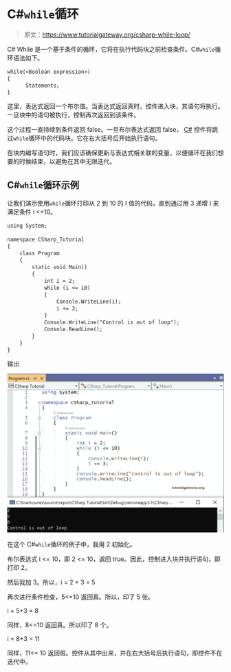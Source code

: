 # C#`while`循环

> 原文：<https://www.tutorialgateway.org/csharp-while-loop/>

C# While 是一个基于条件的循环，它将在执行代码块之前检查条件。C#`while`循环语法如下。

```
while(<Boolean expression>)
{
      Statements;
}
```

这里，表达式返回一个布尔值。当表达式返回真时，控件进入块，其语句将执行。一旦块中的语句被执行，控制再次返回到该条件。

这个过程一直持续到条件返回 false。一旦布尔表达式返回 false， [C#](https://www.tutorialgateway.org/csharp-tutorial/) 控件将跳过`while`循环中的代码块。它在右大括号后开始执行语句。

在块内编写语句时，我们应该确保更新与表达式相关联的变量，以便循环在我们想要的时候结束，以避免在其中无限迭代。

## C#`while`循环示例

让我们演示使用`while`循环打印从 2 到 10 的 I 值的代码，直到通过用 3 递增 I 来满足条件 i <=10。

```
using System;

namespace CSharp_Tutorial
{
    class Program
    {
        static void Main()
        {
            int i = 2;
            while (i <= 10)
            {
                Console.WriteLine(i);
                i += 3;
            }
            Console.WriteLine("Control is out of loop");
            Console.ReadLine();
        }
    }
}
```

输出

![C# While Loop 1](img/a42cf6dbde277568761bceb39518ebc1.png)

在这个 C#`while`循环的例子中，我用 2 初始化。

布尔表达式 i <= 10，即 2 <= 10，返回 true。因此，控制进入块并执行语句，即打印 2。

然后我加 3。所以，i = 2 + 3 = 5

再次进行条件检查，5<=10 返回真。所以，印了 5 张。

i = 5+3 = 8

同样，8<=10 返回真。所以印了 8 个。

i = 8+3 = 11

同样，11<= 10 返回假。控件从其中出来，并在右大括号后执行语句，即控件不在迭代中。